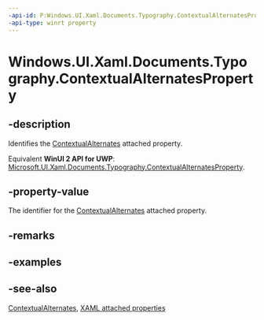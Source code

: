 ```yaml
---
-api-id: P:Windows.UI.Xaml.Documents.Typography.ContextualAlternatesProperty
-api-type: winrt property
---
```


<!-- Property syntax
public Windows.UI.Xaml.DependencyProperty ContextualAlternatesProperty { get; }
-->

# Windows.UI.Xaml.Documents.Typography.ContextualAlternatesProperty

## -description
Identifies the [ContextualAlternates](typography_contextualalternates.md) attached property.

Equivalent **WinUI 2 API for UWP**: [Microsoft.UI.Xaml.Documents.Typography.ContextualAlternatesProperty](/windows/winui/api/microsoft.ui.xaml.documents.typography.contextualalternatesproperty).

## -property-value
The identifier for the [ContextualAlternates](typography_contextualalternates.md) attached property.

## -remarks

## -examples

## -see-also

[ContextualAlternates](typography_contextualalternates.md), [XAML attached properties](/windows/uwp/xaml-platform/attached-properties-overview)
